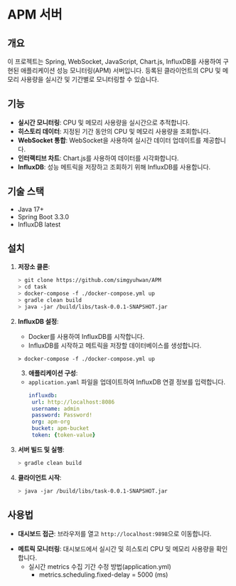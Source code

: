 # APM 서버

## 개요

이 프로젝트는 Spring, WebSocket, JavaScript, Chart.js, InfluxDB를 사용하여 구현된 애플리케이션 성능 모니터링(APM) 서버입니다. 등록된
클라이언트의 CPU 및 메모리 사용량을 실시간 및 기간별로 모니터링할 수 있습니다.

## 기능

- **실시간 모니터링**: CPU 및 메모리 사용량을 실시간으로 추적합니다.
- **히스토리 데이터**: 지정된 기간 동안의 CPU 및 메모리 사용량을 조회합니다.
- **WebSocket 통합**: WebSocket을 사용하여 실시간 데이터 업데이트를 제공합니다.
- **인터랙티브 차트**: Chart.js를 사용하여 데이터를 시각화합니다.
- **InfluxDB**: 성능 메트릭을 저장하고 조회하기 위해 InfluxDB를 사용합니다.

## 기술 스택

- Java 17+
- Spring Boot 3.3.0
- InfluxDB latest

## 설치

1. **저장소 클론**:
    ```bash
   > git clone https://github.com/simgyuhwan/APM
   > cd task
   > docker-compose -f ./docker-compose.yml up
   > gradle clean build
   > java -jar /build/libs/task-0.0.1-SNAPSHOT.jar
    ```

2. **InfluxDB 설정**:
    - Docker를 사용하여 InfluxDB를 시작합니다.
    - InfluxDB를 시작하고 메트릭을 저장할 데이터베이스를 생성합니다.
   ```base
   > docker-compose -f ./docker-compose.yml up
   ```

    3. **애플리케이션 구성**:
    - `application.yaml` 파일을 업데이트하여 InfluxDB 연결 정보를 입력합니다.
       ```yaml
       influxdb:
        url: http://localhost:8086
        username: admin
        password: Password!
        org: apm-org
        bucket: apm-bucket
        token: {token-value} 
       ```

4. **서버 빌드 및 실행**:
    ```bash
    > gradle clean build
    ```

5. **클라이언트 시작**:
    ```bash
    > java -jar /build/libs/task-0.0.1-SNAPSHOT.jar
    ```

## 사용법

- **대시보드 접근**: 브라우저를 열고 `http://localhost:9898`으로 이동합니다.

[//]: # (- **클라이언트 등록**: 제공된 API를 사용하여 대시보드에 클라이언트 서버를 등록합니다.)
- **메트릭 모니터링**: 대시보드에서 실시간 및 히스토리 CPU 및 메모리 사용량을 확인합니다.
  - 실시간 metrics 수집 기간 수정 방법(application.yml)
    - metrics.scheduling.fixed-delay = 5000 (ms)
   
   

